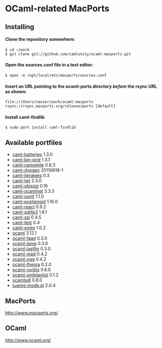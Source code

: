 OCaml-related MacPorts
======================

Installing
----------

#### Clone the repository somewhere:

    $ cd ~/work
    $ git clone git://github.com/camlunity/ocaml-macports.git

#### Open the sources.conf file in a text editor:

    $ open -e /opt/local/etc/macports/sources.conf

#### Insert an URL pointing to the ocaml-ports directory *before* the rsync URL as shown:

    file:///Users/xavier/work/ocaml-macports
    rsync://rsync.macports.org/release/ports [default]

#### Install caml-findlib

    $ sudo port install caml-findlib

Available portfiles
-------------------

 * [caml-batteries][] 1.3.0
 * [caml-bin-prot][] 1.3.1
 * [caml-camomile][] 0.8.3
 * [caml-dypgen][] 20110618-1
 * [caml-iteratees][] 0.3
 * [caml-lwt][] 2.3.0
 * [caml-objsize][] 0.16
 * [caml-ocamlnet][] 3.3.3
 * [caml-ounit][] 1.1.0
 * [caml-postgresql][] 1.16.0
 * [caml-react][] 0.9.2
 * [caml-sqlite3][] 1.6.1
 * [caml-ssl][] 0.4.5
 * [caml-text][] 0.4
 * [caml-xmlm][] 1.0.2
 * [ocaml][] 3.12.1
 * [ocaml-faad][] 0.3.0
 * [ocaml-lame][] 0.3.0
 * [ocaml-lastfm][] 0.3.0
 * [ocaml-mad][] 0.4.2
 * [ocaml-ogg][] 0.4.2
 * [ocaml-theora][] 0.2.0
 * [ocaml-vorbis][] 0.6.0
 * [ocaml-xmlplaylist][] 0.1.2
 * [ocamlsdl][] 0.8.0
 * [tuareg-mode.el][] 2.0.4

[caml-batteries]: https://github.com/ocaml-batteries-team/batteries-included/
[caml-bin-prot]: http://ocaml.janestreet.com/?q=node/13
[caml-camomile]: http://camomile.sourceforge.net/
[caml-dypgen]: http://dypgen.free.fr/
[caml-iteratees]: http://ocaml-iteratees.forge.ocamlcore.org/
[caml-lwt]: http://ocsigen.org/lwt
[caml-objsize]: http://forge.ocamlcore.org/projects/objsize/
[caml-ocamlnet]: http://projects.camlcity.org/projects/ocamlnet.html
[caml-ounit]: http://ounit.forge.ocamlcore.org/
[caml-postgresql]: http://www.ocaml.info/home/ocaml_sources.html
[caml-react]: http://erratique.ch/software/react
[caml-sqlite3]: http://www.ocaml.info/home/ocaml_sources.html
[caml-ssl]: http://savonet.sf.net
[caml-text]: http://ocaml-text.forge.ocamlcore.org/
[caml-xmlm]: http://erratique.ch/software/xmlm
[ocaml]: http://caml.inria.fr/ocaml/
[ocaml-faad]: http://savonet.sf.net
[ocaml-lame]: http://savonet.sf.net
[ocaml-lastfm]: http://savonet.sf.net
[ocaml-mad]: http://savonet.sf.net
[ocaml-ogg]: http://savonet.sf.net
[ocaml-theora]: http://savonet.sf.net
[ocaml-vorbis]: http://savonet.sf.net
[ocaml-xmlplaylist]: http://savonet.sf.net
[ocamlsdl]: http://ocamlsdl.sourceforge.net/home.html
[tuareg-mode.el]: https://forge.ocamlcore.org/projects/tuareg/

MacPorts
--------

http://www.macports.org/

OCaml
-----

http://www.ocaml.org/
